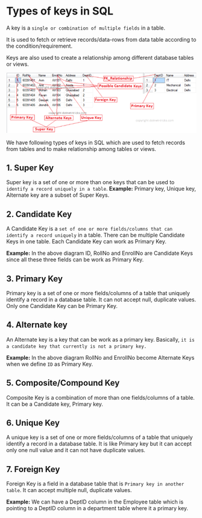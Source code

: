 # Types of keys in SQL

A key is a `single or combination of multiple fields` in a table. 

It is used to fetch or retrieve records/data-rows from data table according to the condition/requirement. 

Keys are also used to create a relationship among different database tables or views.

![keys in SQL](images/sqlkeys.png)


We have following types of keys in SQL which are used to fetch records from tables and to make relationship among tables or views.

## 1. Super Key

Super key is a set of one or more than one keys that can be used to `identify a record uniquely in a table`. **Example:** Primary key, Unique key, Alternate key are a subset of Super Keys.


## 2. Candidate Key

A Candidate Key is a `set of one or more fields/columns that can identify a record uniquely` in a table. There can be multiple Candidate Keys in one table. Each Candidate Key can work as Primary Key.

**Example:** In the above diagram ID, RollNo and EnrollNo are Candidate Keys since all these three fields can be work as Primary Key.


## 3. Primary Key

Primary key is a set of one or more fields/columns of a table that uniquely identify a record in a database table. It can not accept null, duplicate values. Only one Candidate Key can be Primary Key.


## 4. Alternate key

An Alternate key is a key that can be work as a primary key. Basically, `it is a candidate key that currently is not a primary key.`

**Example:** In the above diagram RollNo and EnrollNo become Alternate Keys when we define `ID` as Primary Key.

## 5. Composite/Compound Key

Composite Key is a combination of more than one fields/columns of a table. It can be a Candidate key, Primary key.


## 6. Unique Key

A unique key is a set of one or more fields/columns of a table that uniquely identify a record in a database table. It is like Primary key but it can accept only one null value and it can not have duplicate values. 

## 7. Foreign Key

Foreign Key is a field in a database table that is `Primary key in another table`. It can accept multiple null, duplicate values.

**Example:** We can have a DeptID column in the Employee table which is pointing to a DeptID column in a department table where it a primary key.


